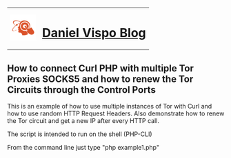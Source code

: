 <table><tr><td><a href="https://www.vispo.org/"><img src="apple-touch-icon-60x60.png"></a></td><td><h1><a href="https://www.vispo.org/">Daniel Vispo Blog</a></h1></td></tr></table>

## How to connect Curl PHP with multiple Tor Proxies SOCKS5 and how to renew the Tor Circuits through the Control Ports

This is an example of how to use multiple instances of Tor with Curl and how to use random HTTP Request Headers. Also demonstrate how to renew the Tor circuit and get a new IP after every HTTP call.

The script is intended to run on the shell (PHP-CLI)

From the command line just type "php example1.php"
